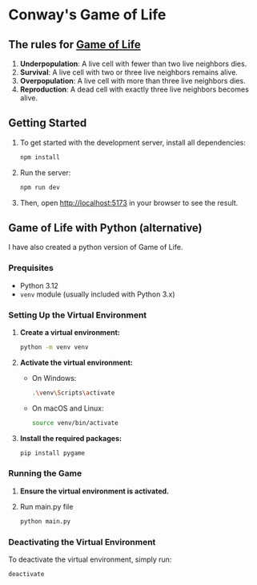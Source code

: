 # Conway's Game of Life

## The rules for [Game of Life](https://en.wikipedia.org/wiki/Conway%27s_Game_of_Life)

1. **Underpopulation**: A live cell with fewer than two live neighbors dies.
2. **Survival**: A live cell with two or three live neighbors remains alive.
3. **Overpopulation**: A live cell with more than three live neighbors dies.
4. **Reproduction**: A dead cell with exactly three live neighbors becomes alive.

## Getting Started

1. To get started with the development server, install all dependencies:

   ```bash
   npm install
   ```

2. Run the server:

   ```bash
   npm run dev
   ```

2. Then, open [http://localhost:5173](http://localhost:5173) in your browser to see the result.

## Game of Life with Python (alternative)

I have also created a python version of Game of Life.

### Prequisites

- Python 3.12
- `venv` module (usually included with Python 3.x)

### Setting Up the Virtual Environment

1. **Create a virtual environment:**

   ```bash
   python -m venv venv
   ```

2. **Activate the virtual environment:**

   - On Windows:

     ```bash
     .\venv\Scripts\activate
     ```

   - On macOS and Linux:

     ```bash
     source venv/bin/activate
     ```

3. **Install the required packages:**

   ```bash
   pip install pygame
   ```

### Running the Game

1. **Ensure the virtual environment is activated.**

2. Run main.py file

    ```bash
    python main.py
    ```

### Deactivating the Virtual Environment

To deactivate the virtual environment, simply run:

```bash
deactivate
```